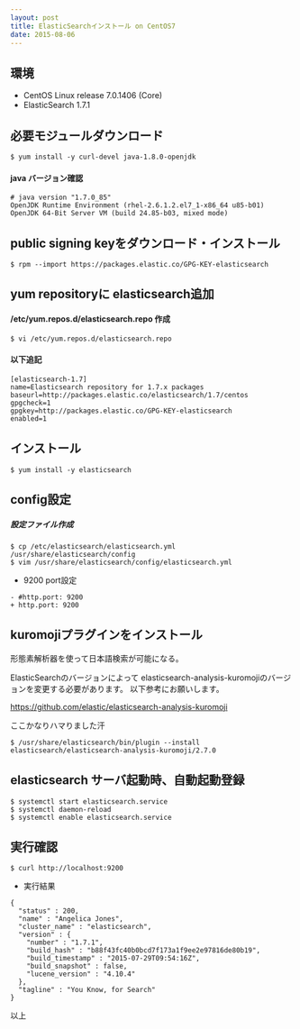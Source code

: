 ```yaml
---
layout: post
title: ElasticSearchインストール on CentOS7
date: 2015-08-06
---
```


## 環境
- CentOS Linux release 7.0.1406 (Core)
- ElasticSearch 1.7.1


## 必要モジュールダウンロード

```console
$ yum install -y curl-devel java-1.8.0-openjdk
```

#### java バージョン確認

```console
# java version "1.7.0_85"
OpenJDK Runtime Environment (rhel-2.6.1.2.el7_1-x86_64 u85-b01)
OpenJDK 64-Bit Server VM (build 24.85-b03, mixed mode)
```

## public signing keyをダウンロード・インストール

```console
$ rpm --import https://packages.elastic.co/GPG-KEY-elasticsearch
```

## yum repositoryに elasticsearch追加

#### /etc/yum.repos.d/elasticsearch.repo 作成

```console
$ vi /etc/yum.repos.d/elasticsearch.repo
```

#### 以下追記

```
[elasticsearch-1.7]
name=Elasticsearch repository for 1.7.x packages
baseurl=http://packages.elastic.co/elasticsearch/1.7/centos
gpgcheck=1
gpgkey=http://packages.elastic.co/GPG-KEY-elasticsearch
enabled=1
```

## インストール

```console
$ yum install -y elasticsearch
```

## config設定

##### 設定ファイル作成

```console
$ cp /etc/elasticsearch/elasticsearch.yml /usr/share/elasticsearch/config
$ vim /usr/share/elasticsearch/config/elasticsearch.yml
```

- 9200 port設定

```
- #http.port: 9200
+ http.port: 9200
```

## kuromojiプラグインをインストール

形態素解析器を使って日本語検索が可能になる。

ElasticSearchのバージョンによって elasticsearch-analysis-kuromojiのバージョンを変更する必要があります。
以下参考にお願いします。

https://github.com/elastic/elasticsearch-analysis-kuromoji

ここかなりハマりました汗


```console
$ /usr/share/elasticsearch/bin/plugin --install elasticsearch/elasticsearch-analysis-kuromoji/2.7.0
```



## elasticsearch サーバ起動時、自動起動登録

```console
$ systemctl start elasticsearch.service
$ systemctl daemon-reload
$ systemctl enable elasticsearch.service
```

## 実行確認

```console
$ curl http://localhost:9200
```

- 実行結果

```
{
  "status" : 200,
  "name" : "Angelica Jones",
  "cluster_name" : "elasticsearch",
  "version" : {
    "number" : "1.7.1",
    "build_hash" : "b88f43fc40b0bcd7f173a1f9ee2e97816de80b19",
    "build_timestamp" : "2015-07-29T09:54:16Z",
    "build_snapshot" : false,
    "lucene_version" : "4.10.4"
  },
  "tagline" : "You Know, for Search"
}
```


以上
